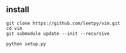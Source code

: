 ## install
```shell
git clone https://github.com/leetpy/vim.git
cd vim
git submodule update --init --recursive

python setup.py
```
